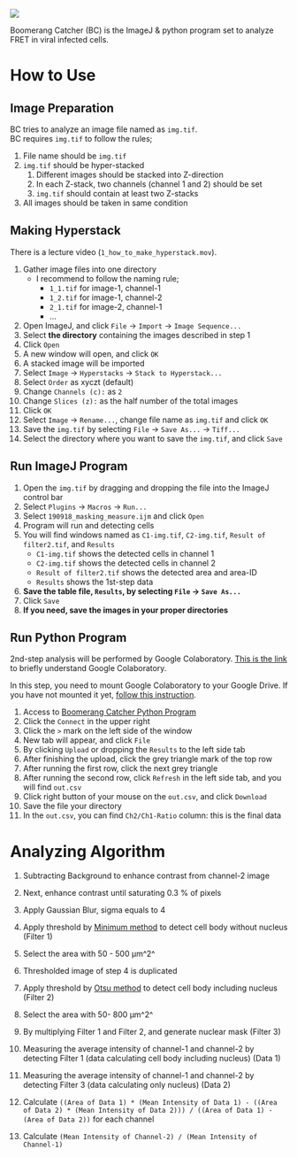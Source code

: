 ![](../img/british_library_boomerang.jpg)

Boomerang Catcher (BC) is the ImageJ & python program set to analyze FRET in viral infected cells.

# How to Use

## Image Preparation

BC tries to analyze an image file named as `img.tif`.  
BC requires `img.tif` to follow the rules;

1. File name should be `img.tif`
2. `img.tif` should be hyper-stacked
    1. Different images should be stacked into Z-direction
    2. In each Z-stack, two channels (channel 1 and 2) should be set
    3. `img.tif` should contain at least two Z-stacks
3. All images should be taken in same condition

## Making Hyperstack

There is a lecture video (`1_how_to_make_hyperstack.mov`).

1. Gather image files into one directory
    - I recommend to follow the naming rule;
        - `1_1.tif` for image-1, channel-1
        - `1_2.tif` for image-1, channel-2
        - `2_1.tif` for image-2, channel-1
        - ...
2. Open ImageJ, and click `File` -> `Import` -> `Image Sequence...`
3. Select **the directory** containing the images described in step 1
4. Click `Open`
5. A new window will open, and click `OK`
6. A stacked image will be imported
7. Select `Image` -> `Hyperstacks` -> `Stack to Hyperstack...`
8. Select `Order` as xyczt (default)
9. Change `Channels (c):` as `2`
10. Change `Slices (z):` as the half number of the total images
11. Click `OK`
12. Select `Image` -> `Rename...`, change file name as `img.tif` and click `OK`
13. Save the `img.tif` by selecting `File` -> `Save As...` -> `Tiff...`
14. Select the directory where you want to save the `img.tif`, and click `Save`

## Run ImageJ Program

1. Open the `img.tif` by dragging and dropping the file into the ImageJ control bar
2. Select `Plugins` -> `Macros` -> `Run...`
3. Select `190918_masking_measure.ijm` and click `Open`
4. Program will run and detecting cells
5. You will find windows named as `C1-img.tif`, `C2-img.tif`, `Result of filter2.tif`, and `Results`
    - `C1-img.tif` shows the detected cells in channel 1
    - `C2-img.tif` shows the detected cells in channel 2
    - `Result of filter2.tif` shows the detected area and area-ID
    - `Results` shows the 1st-step data
6. **Save the table file, `Results`, by selecting `File` -> `Save As...`**
7. Click `Save`
8. **If you need, save the images in your proper directories**

## Run Python Program

2nd-step analysis will be performed by Google Colaboratory.
[This is the link](https://research.google.com/colaboratory/faq.html) to briefly understand Google Colaboratory.

In this step, you need to mount Google Colaboratory to your Google Drive.
If you have not mounted it yet, [follow this instruction](https://sites.google.com/site/muratalaboratory/home/colaboratory).

1. Access to [Boomerang Catcher Python Program](https://colab.research.google.com/drive/1JS3whBHoUTOepOhsDkoEsUR_E-5a_TVP)
2. Click the `Connect` in the upper right
3. Click the `>` mark on the left side of the window
4. New tab will appear, and click `File`
5. By clicking `Upload` or dropping the `Results` to the left side tab
6. After finishing the upload, click the grey triangle mark of the top row
7. After running the first row, click the next grey triangle
8. After running the second row, click `Refresh` in the left side tab, and you will find `out.csv`
9. Click right button of your mouse on the `out.csv`, and click `Download`
10. Save the file your directory
11. In the `out.csv`, you can find `Ch2/Ch1-Ratio` column: this is the final data

# Analyzing Algorithm

1. Subtracting Background to enhance contrast from channel-2 image
2. Next, enhance contrast until saturating 0.3 % of pixels
3. Apply Gaussian Blur, sigma equals to 4
4. Apply threshold by [Minimum method](https://imagej.net/Auto_Threshold#Minimum) to detect cell body without nucleus (Filter 1)
5. Select the area with 50 - 500 μm^2^
6. Thresholded image of step 4 is duplicated
7. Apply threshold by [Otsu method](https://imagej.net/Auto_Threshold#Otsu) to detect cell body including nucleus (Filter 2)
8. Select the area with 50- 800 μm^2^
8. By multiplying Filter 1 and Filter 2, and generate nuclear mask (Filter 3)

9. Measuring the average intensity of channel-1 and channel-2 by detecting Filter 1 (data calculating cell body including nucleus) (Data 1)
10. Measuring the average intensity of channel-1 and channel-2 by detecting Filter 3 (data calculating only nucleus) (Data 2)
11. Calculate `((Area of Data 1) * (Mean Intensity of Data 1) - ((Area of Data 2) * (Mean Intensity of Data 2))) / ((Area of Data 1) - (Area of Data 2))` for each channel
12. Calculate `(Mean Intensity of Channel-2) / (Mean Intensity of Channel-1)`

<!-- {{{ code
```
run("Split Channels");
selectWindow("C2-img.tif");
run("Duplicate...", "duplicate");
rename("filter1.tif");
run("Duplicate...", "duplicate");
rename("filter2.tif");
selectWindow("filter1.tif");
run("Subtract Background...", "rolling=50 stack");
run("Enhance Contrast...", "saturated=0.3 normalize equalize process_all");
run("Gaussian Blur...", "sigma=4 stack");
setAutoThreshold("Minimum dark");
run("Analyze Particles...", "size=50.00-500.00 show=Masks exclude clear add stack");
selectWindow("filter2.tif");
run("Subtract Background...", "rolling=50 stack");
run("Enhance Contrast...", "saturated=0.3 normalize equalize process_all");
run("Gaussian Blur...", "sigma=4 stack");
setAutoThreshold("Minimum dark");
run("Analyze Particles...", "size=50.00-800.00 show=Masks exclude clear include stack in_situ");
selectWindow("Mask of filter1.tif");
run("Invert",  "stack")
imageCalculator("Multiply create stack", "filter2.tif", "Mask of filter1.tif")
selectWindow("Result of filter2.tif")
setAutoThreshold("Otsu dark");
run("Analyze Particles...", "size=30-350 circularity=0.6-1.00 show=Masks exclude include add in_situ stack");
run("Set Measurements...", "area mean min centroid center perimeter fit shape stack display redirect=None decimal=8");
selectWindow("C1-img.tif");
roiManager("Measure");
selectWindow("C2-img.tif");
roiManager("Measure");
selectWindow("C1-img.tif");
imageCalculator("AND stack", "C1-img.tif","filter2.tif");
imageCalculator("Subtract stack", "C1-img.tif","Result of filter2.tif");
selectWindow("C2-img.tif");
imageCalculator("AND stack", "C2-img.tif","filter2.tif");
imageCalculator("Subtract stack", "C2-img.tif","Result of filter2.tif");
selectWindow("Mask of filter1.tif");
run("Close");
selectWindow("ROI Manager")
run("Close");
selectWindow("filter2.tif")
run("Close");
selectWindow("filter1.tif")
run("Close");
```
}}} -->

<!-- vim: set foldmethod=marker : -->
